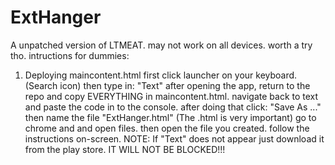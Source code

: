 # ExtHanger
A unpatched version of LTMEAT. may not work on all devices. worth a try tho.
intructions for dummies: 
1. Deploying maincontent.html
   first click launcher on your keyboard. (Search icon)
   then type in: "Text"
   after opening the app, return to the repo and copy EVERYTHING in maincontent.html.
   navigate back to text and paste the code in to the console.
   after doing that click: "Save As ..."
   then name the file "ExtHanger.html" (The .html is very important)
   go to chrome and and open files.
   then open the file you created.
   follow the instructions on-screen.
   NOTE: If "Text" does not appear just download it from the play store. IT WILL NOT BE BLOCKED!!!
   
